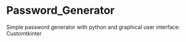 # Password_Generator
Simple password generator with python and graphical user interface: Customtkinter

